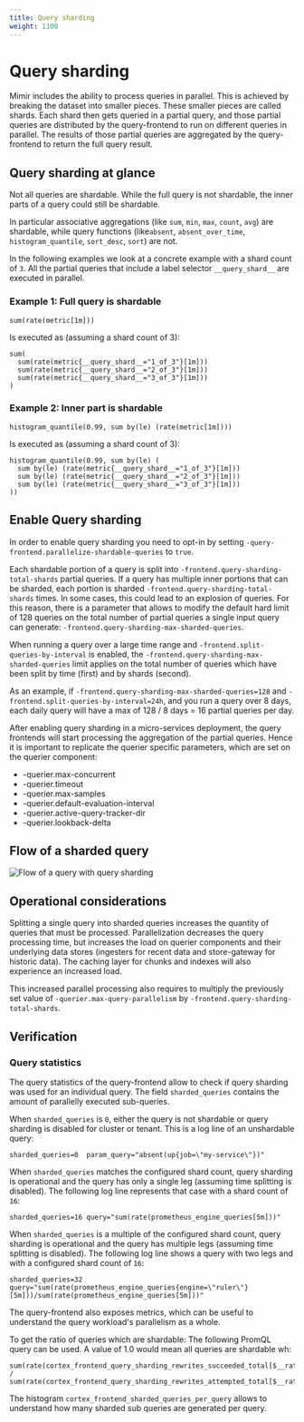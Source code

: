 ```yaml
---
title: Query sharding
weight: 1100
---
```


# Query sharding

Mimir includes the ability to process queries in parallel. This is
achieved by breaking the dataset into smaller pieces. These smaller pieces are
called shards. Each shard then gets queried in a partial query, and those
partial queries are distributed by the query-frontend to run on different
queries in parallel. The results of those partial queries are aggregated by the
query-frontend to return the full query result.

## Query sharding at glance

Not all queries are shardable. While the full query is not shardable, the inner
parts of a query could still be shardable.

In particular associative aggregations (like `sum`, `min`, `max`, `count`,
`avg`) are shardable, while query functions (like`absent`, `absent_over_time`,
`histogram_quantile`, `sort_desc`, `sort`) are not.

In the following examples we look at a concrete example with a shard count of `3`.
All the partial queries that include a label selector `__query_shard__` are
executed in parallel.

### Example 1: Full query is shardable

```promql
sum(rate(metric[1m]))
```

Is executed as (assuming a shard count of 3):

```promql
sum(
  sum(rate(metric{__query_shard__="1_of_3"}[1m]))
  sum(rate(metric{__query_shard__="2_of_3"}[1m]))
  sum(rate(metric{__query_shard__="3_of_3"}[1m]))
)
```

### Example 2: Inner part is shardable

```promql
histogram_quantile(0.99, sum by(le) (rate(metric[1m])))
```

Is executed as (assuming a shard count of 3):

```promql
histogram_quantile(0.99, sum by(le) (
  sum by(le) (rate(metric{__query_shard__="1_of_3"}[1m]))
  sum by(le) (rate(metric{__query_shard__="2_of_3"}[1m]))
  sum by(le) (rate(metric{__query_shard__="3_of_3"}[1m]))
))
```

## Enable Query sharding

In order to enable query sharding you need to opt-in by setting
`-query-frontend.parallelize-shardable-queries` to `true`.

Each shardable portion of a query is split into
`-frontend.query-sharding-total-shards` partial queries. If a query has multiple
inner portions that can be sharded, each portion is sharded
`-frontend.query-sharding-total-shards` times. In some cases, this could lead to
an explosion of queries. For this reason, there is a parameter that allows to
modify the default hard limit of 128 queries on the total number of partial
queries a single input query can generate:
`-frontend.query-sharding-max-sharded-queries`.

When running a query over a large time range and
`-frontend.split-queries-by-interval` is enabled, the
`-frontend.query-sharding-max-sharded-queries` limit applies on the total
number of queries which have been split by time (first) and by shards (second).

As an example, if `-frontend.query-sharding-max-sharded-queries=128` and
`-frontend.split-queries-by-interval=24h`, and you run a query over 8 days, each
daily query will have a max of 128 / 8 days = 16 partial queries per day.

After enabling query sharding in a micro-services deployment, the query
frontends will start processing the aggregation of the partial queries. Hence
it is important to replicate the querier specific parameters, which are set on
the querier component:

- -querier.max-concurrent
- -querier.timeout
- -querier.max-samples
- -querier.default-evaluation-interval
- -querier.active-query-tracker-dir
- -querier.lookback-delta

## Flow of a sharded query

![Flow of a query with query sharding](../../images/query-sharding.png)

## Operational considerations

Splitting a single query into sharded queries increases the quantity of queries
that must be processed. Parallelization decreases the query processing time,
but increases the load on querier components and their underlying data stores
(ingesters for recent data and store-gateway for historic data). The
caching layer for chunks and indexes will also experience an increased load.

This increased parallel processing also requires to multiply the previously set
value of `-querier.max-query-parallelism` by `-frontend.query-sharding-total-shards`.

## Verification

### Query statistics

The query statistics of the query-frontend allow to check if query sharding was
used for an individual query. The field `sharded_queries` contains the amount
of parallelly executed sub-queries.

When `sharded_queries` is `0`, either the query is not shardable or query
sharding is disabled for cluster or tenant. This is a log line of an
unshardable query:

```
sharded_queries=0  param_query="absent(up{job=\"my-service\"})"
```

When `sharded_queries` matches the configured shard count, query sharding is
operational and the query has only a single leg (assuming time splitting is
disabled). The following log line represents that case with a shard count of
`16`:

```
sharded_queries=16 query="sum(rate(prometheus_engine_queries[5m]))"
```

When `sharded_queries` is a multiple of the configured shard count, query
sharding is operational and the query has multiple legs (assuming time
splitting is disabled). The following log line shows a query with two legs and
with a configured shard count of `16`:

```
sharded_queries=32 query="sum(rate(prometheus_engine_queries{engine=\"ruler\"}[5m]))/sum(rate(prometheus_engine_queries[5m]))"
```

The query-frontend also exposes metrics, which can be useful to understand the
query workload's parallelism as a whole.

To get the ratio of queries which are shardable:
The following PromQL query can be used. A value of 1.0 would mean all queries are shardable wh:

```promql
sum(rate(cortex_frontend_query_sharding_rewrites_succeeded_total[$__rate_interval])) /
sum(rate(cortex_frontend_query_sharding_rewrites_attempted_total[$__rate_interval]))
```

The histogram `cortex_frontend_sharded_queries_per_query` allows to understand
how many sharded sub queries are generated per query.
